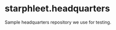 starphleet.headquarters
=======================

Sample headquarters repository we use for testing.

